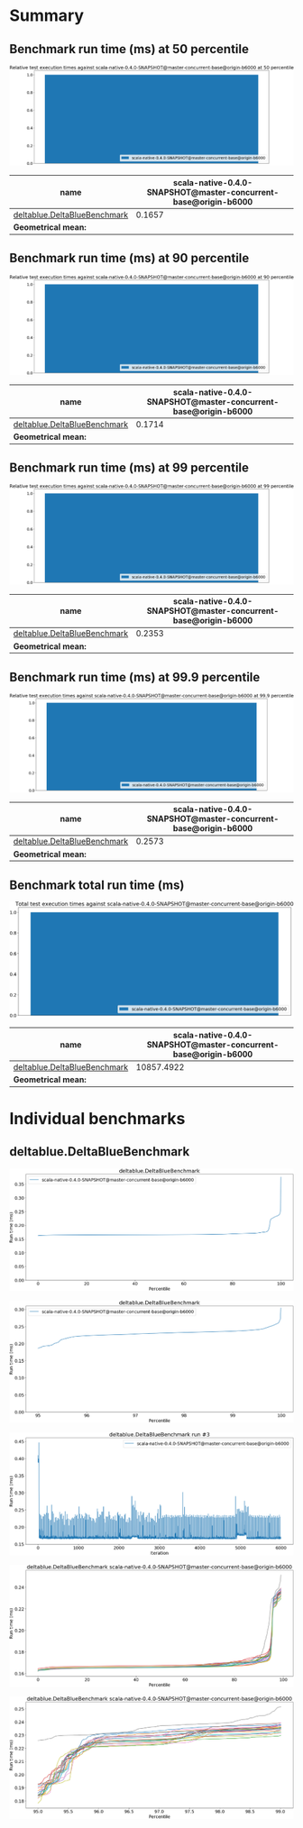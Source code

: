 # Summary
## Benchmark run time (ms) at 50 percentile 
![Relative test execution times against scala-native-0.4.0-SNAPSHOT@master-concurrent-base@origin-b6000 at 50 percentile](relative_percentile_50.png)

|name | scala-native-0.4.0-SNAPSHOT@master-concurrent-base@origin-b6000|
| -- | -- |
|[deltablue.DeltaBlueBenchmark](#deltabluedeltabluebenchmark)|0.1657|
| __Geometrical mean:__||
## Benchmark run time (ms) at 90 percentile 
![Relative test execution times against scala-native-0.4.0-SNAPSHOT@master-concurrent-base@origin-b6000 at 90 percentile](relative_percentile_90.png)

|name | scala-native-0.4.0-SNAPSHOT@master-concurrent-base@origin-b6000|
| -- | -- |
|[deltablue.DeltaBlueBenchmark](#deltabluedeltabluebenchmark)|0.1714|
| __Geometrical mean:__||
## Benchmark run time (ms) at 99 percentile 
![Relative test execution times against scala-native-0.4.0-SNAPSHOT@master-concurrent-base@origin-b6000 at 99 percentile](relative_percentile_99.png)

|name | scala-native-0.4.0-SNAPSHOT@master-concurrent-base@origin-b6000|
| -- | -- |
|[deltablue.DeltaBlueBenchmark](#deltabluedeltabluebenchmark)|0.2353|
| __Geometrical mean:__||
## Benchmark run time (ms) at 99.9 percentile 
![Relative test execution times against scala-native-0.4.0-SNAPSHOT@master-concurrent-base@origin-b6000 at 99.9 percentile](relative_percentile_99.9.png)

|name | scala-native-0.4.0-SNAPSHOT@master-concurrent-base@origin-b6000|
| -- | -- |
|[deltablue.DeltaBlueBenchmark](#deltabluedeltabluebenchmark)|0.2573|
| __Geometrical mean:__||
## Benchmark total run time (ms) 
![Total test execution times against scala-native-0.4.0-SNAPSHOT@master-concurrent-base@origin-b6000](relative_total.png)

|name | scala-native-0.4.0-SNAPSHOT@master-concurrent-base@origin-b6000|
| -- | -- |
|[deltablue.DeltaBlueBenchmark](#deltabluedeltabluebenchmark)|10857.4922|
| __Geometrical mean:__||
# Individual benchmarks
## deltablue.DeltaBlueBenchmark
![deltablue.DeltaBlueBenchmark](percentile_deltablue.DeltaBlueBenchmark.png)

![deltablue.DeltaBlueBenchmark](percentile_95plus_deltablue.DeltaBlueBenchmark.png)

![deltablue.DeltaBlueBenchmark run #3](example_run_full_3_deltablue.DeltaBlueBenchmark.png)

![deltablue.DeltaBlueBenchmark scala-native-0.4.0-SNAPSHOT@master-concurrent-base@origin-b6000](percentile_deltablue.DeltaBlueBenchmark_conf0.png)

![deltablue.DeltaBlueBenchmark scala-native-0.4.0-SNAPSHOT@master-concurrent-base@origin-b6000](percentile_95plus_deltablue.DeltaBlueBenchmark_conf0.png)

